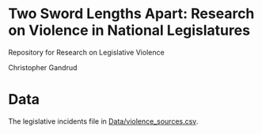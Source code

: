 Two Sword Lengths Apart: Research on Violence in National Legislatures
===================

Repository for Research on Legislative Violence

Christopher Gandrud


# Data

The legislative incidents file in 
[Data/violence_sources.csv](Data/violence_sources.csv).
